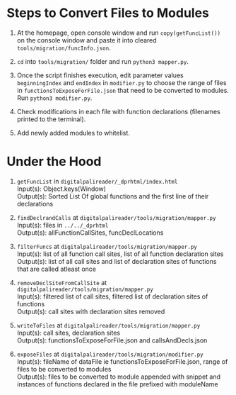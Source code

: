 # Steps to Convert Files to Modules

1. At the homepage,  open console window and run `copy(getFuncList())` on the console window and paste it into cleared `tools/migration/funcInfo.json`.

2. `cd` into `tools/migration/` folder and run `python3 mapper.py`.

3. Once the script finishes execution, edit parameter values `beginningIndex` and `endIndex` in `modifier.py` to choose the range of files in `functionsToExposeForFile.json` that need to be converted to modules. Run `python3 modifier.py`.

4. Check modifications in each file with function declarations (filenames printed to the terminal).

5. Add newly added modules to whitelist.

# Under the Hood

1. `getFuncList` in `digitalpalireader/_dprhtml/index.html`
   <br/> Input(s): Object.keys(Window)
   <br/> Output(s): Sorted List Of global functions and the first line of their declarations

2. `findDeclrandCalls` at `digitalpalireader/tools/migration/mapper.py`
    <br/> Input(s): files in `../../_dprhtml`
    <br/> Output(s): allFunctionCallSites, funcDeclLocations

3. `filterFuncs` at `digitalpalireader/tools/migration/mapper.py`
    <br/> Input(s): list of all function call sites, list of all function declaration sites
    <br/> Output(s): list of all call sites and list of declaration sites of functions that are called atleast once

4. `removeDeclSiteFromCallSite` at `digitalpalireader/tools/migration/mapper.py`
    <br/> Input(s): filtered list of call sites, filtered list of declaration sites of functions
    <br/> Output(s): call sites with declaration sites removed

5. `writeToFiles` at `digitalpalireader/tools/migration/mapper.py`
    <br/> Input(s): call sites, declaration sites
    <br/> Output(s): functionsToExposeForFile.json and callsAndDecls.json

6. `exposeFiles` at `digitalpalireader/tools/migration/modifier.py`
   <br/> Input(s): fileName of dataFile ie functionsToExposeForFile.json, range of files to be converted to modules
    <br/> Output(s): files to be converted to module appended with snippet and instances of functions declared in the file prefixed with moduleName
